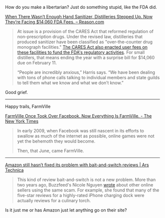 How do you make a libertarian? Just do something stupid, like the FDA did. 

[When There Wasn’t Enough Hand Sanitizer, Distilleries Stepped Up. Now They’re Facing $14,060 FDA Fees. – Reason.com](https://reason.com/2020/12/30/when-there-wasnt-enough-hand-sanitizer-distilleries-stepped-up-now-theyre-facing-14060-fda-fees)

> At issue is a provision of the CARES Act that reformed regulation of non-prescription drugs. Under the revised law, distilleries that produced sanitizer have been classified as "over-the-counter drug monograph facilities." [The CARES Act also enacted user fees on these facilities to fund the FDA's regulatory activities](https://www.fda.gov/industry/fda-user-fee-programs/over-counter-monograph-user-fee-program-omufa). For small distillers, that means ending the year with a surprise bill for $14,060 due on February 11.
> 
> “People are incredibly anxious,” Harris says. “We have been dealing with tons of phone calls talking to individual members and state guilds to tell them what we know and what we don’t know.”

Good grief. 

- - -

Happy trails, FarmVille

[FarmVille Once Took Over Facebook. Now Everything Is FarmVille. - The New York Times](https://www.nytimes.com/2020/12/31/technology/farmville-zynga-facebook.html#click=https://t.co/2SphFEWeSu)

> In early 2009, when Facebook was still nascent in its efforts to swallow as much of the internet as possible, online games were not yet the behemoth they would become.
> 
> Then, that June, came FarmVille.

- - -

[Amazon still hasn’t fixed its problem with bait-and-switch reviews | Ars Technica](https://arstechnica.com/tech-policy/2020/12/amazon-still-hasnt-fixed-its-problem-with-bait-and-switch-reviews/)

> This kind of review bait-and-switch is not a new problem. More than two years ago, Buzzfeed's Nicole Nguyen [wrote](https://www.buzzfeednews.com/article/nicolenguyen/amazon-review-reuse-fraud) about other online sellers using the same scam. For example, she found that many of the five-star reviews for a highly-rated iPhone charging dock were actually reviews for a culinary torch.

Is it just me or has Amazon just let anything go on their site?